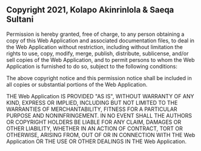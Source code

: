## Copyright 2021, Kolapo Akinrinlola & Saeqa Sultani

Permission is hereby granted, free of charge, to any person obtaining a copy of this Web Application and associated documentation files, to deal in the Web Application without restriction, including without limitation the rights to use, copy, modify, merge, publish, distribute, sublicense, and/or sell copies of the Web Application, and to permit persons to whom the Web Application is furnished to do so, subject to the following conditions:

The above copyright notice and this permission notice shall be included in all copies or substantial portions of the Web Application.

THE Web Application IS PROVIDED "AS IS", WITHOUT WARRANTY OF ANY KIND, EXPRESS OR IMPLIED, INCLUDING BUT NOT LIMITED TO THE WARRANTIES OF MERCHANTABILITY, FITNESS FOR A PARTICULAR PURPOSE AND NONINFRINGEMENT. IN NO EVENT SHALL THE AUTHORS OR COPYRIGHT HOLDERS BE LIABLE FOR ANY CLAIM, DAMAGES OR OTHER LIABILITY, WHETHER IN AN ACTION OF CONTRACT, TORT OR OTHERWISE, ARISING FROM, OUT OF OR IN CONNECTION WITH THE Web Application OR THE USE OR OTHER DEALINGS IN THE Web Application.
